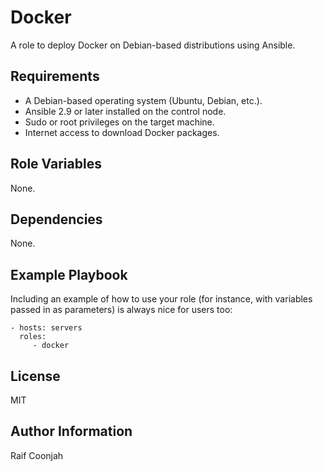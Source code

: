 Docker
=========

A role to deploy Docker on Debian-based distributions using Ansible.

Requirements
------------

- A Debian-based operating system (Ubuntu, Debian, etc.).
- Ansible 2.9 or later installed on the control node.
- Sudo or root privileges on the target machine.
- Internet access to download Docker packages.

Role Variables
--------------

None.

Dependencies
------------

None.

Example Playbook
----------------

Including an example of how to use your role (for instance, with variables passed in as parameters) is always nice for users too:

    - hosts: servers
      roles:
         - docker

License
-------

MIT

Author Information
------------------

Raif Coonjah